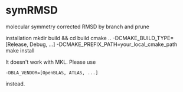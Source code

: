 # symRMSD
molecular symmetry corrected RMSD by branch and prune

installation
mkdir build && cd build
cmake .. -DCMAKE_BUILD_TYPE=[Release, Debug, ...] -DCMAKE_PREFIX_PATH=your_local_cmake_path
make install

It doesn't work with MKL. Please use
```
-DBLA_VENDOR=[OpenBLAS, ATLAS, ...]
```
instead.

